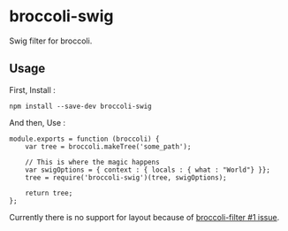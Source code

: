 broccoli-swig
=============

Swig filter for broccoli.

## Usage

First, Install :

    npm install --save-dev broccoli-swig
    
And then, Use :

    module.exports = function (broccoli) {
        var tree = broccoli.makeTree('some_path');
        
        // This is where the magic happens
        var swigOptions = { context : { locals : { what : "World"} }};
    	tree = require('broccoli-swig')(tree, swigOptions);
        
        return tree;
    };
    
Currently there is no support for layout because of [broccoli-filter #1 issue](https://github.com/joliss/broccoli-filter/pull/1).

    
